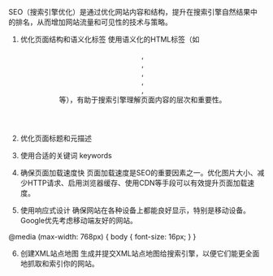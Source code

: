 SEO（搜索引擎优化）是通过优化网站内容和结构，提升在搜索引擎自然结果中的排名，从而增加网站流量和可见性的技术与策略。

1. 优化页面结构和语义化标签
使用语义化的HTML标签（如 <header>, <nav>, <main>, <article>, <section>, <footer> 等），有助于搜索引擎理解页面内容的层次和重要性。

2. 优化页面标题和元描述
<head>
    <title>网站标题 - 页面名称</title>
    <meta name="description" content="这是页面的简短描述，帮助用户了解页面内容。">
</head>

3. 使用合适的关键词
  keywords

4. 确保页面加载速度快
  页面加载速度是SEO的重要因素之一。优化图片大小、减少HTTP请求、启用浏览器缓存、使用CDN等手段可以有效提升页面加载速度。

5. 使用响应式设计
确保网站在各种设备上都能良好显示，特别是移动设备。Google优先考虑移动端友好的网站。

@media (max-width: 768px) {
    body {
        font-size: 16px;
    }
}

6. 创建XML站点地图
  生成并提交XML站点地图给搜索引擎，以便它们能更全面地抓取和索引你的网站。
